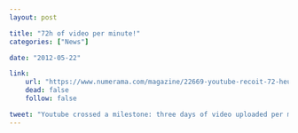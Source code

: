 ```yaml
---
layout: post

title: "72h of video per minute!"
categories: ["News"]

date: "2012-05-22"

link:
    url: "https://www.numerama.com/magazine/22669-youtube-recoit-72-heures-de-video-par-minute.html"
    dead: false
    follow: false

tweet: "Youtube crossed a milestone: three days of video uploaded per minute!"
---
```

